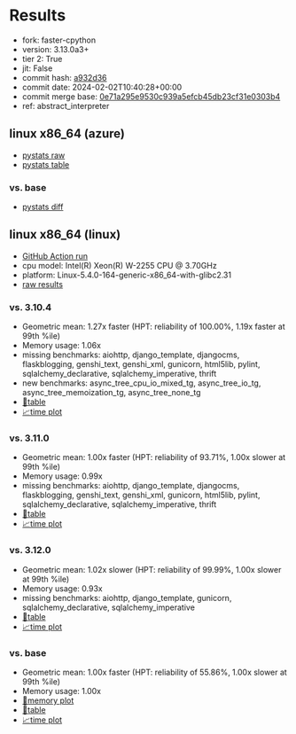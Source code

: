 # Results

- fork: faster-cpython
- version: 3.13.0a3+
- tier 2: True
- jit: False
- commit hash: [a932d36](https://github.com/faster%2dcpython/cpython/commit/a932d36)
- commit date: 2024-02-02T10:40:28+00:00
- commit merge base: [0e71a295e9530c939a5efcb45db23cf31e0303b4](https://github.com/faster%2dcpython/cpython/commit/0e71a295e9530c939a5efcb45db23cf31e0303b4)
- ref: abstract_interpreter

## linux x86_64 (azure)

- [pystats raw](bm-20240202-azure-x86_64-faster%252dcpython-abstract_interpreter-3.13.0a3%2B-a932d36-pystats.json)
- [pystats table](bm-20240202-azure-x86_64-faster%252dcpython-abstract_interpreter-3.13.0a3%2B-a932d36-pystats.md)

### vs. base

- [pystats diff](bm-20240202-azure-x86_64-faster%252dcpython-abstract_interpreter-3.13.0a3%2B-a932d36-pystats-vs-base.md)

## linux x86_64 (linux)

- [GitHub Action run](https://github.com/faster-cpython/benchmarking/actions/runs/7758411745)
- cpu model: Intel(R) Xeon(R) W-2255 CPU @ 3.70GHz
- platform: Linux-5.4.0-164-generic-x86_64-with-glibc2.31
- [raw results](bm-20240202-linux-x86_64-faster%252dcpython-abstract_interpreter-3.13.0a3%2B-a932d36.json)

### vs. 3.10.4

- Geometric mean: 1.27x faster (HPT: reliability of 100.00%, 1.19x faster at 99th %ile)
- Memory usage: 1.06x
- missing benchmarks: aiohttp, django_template, djangocms, flaskblogging, genshi_text, genshi_xml, gunicorn, html5lib, pylint, sqlalchemy_declarative, sqlalchemy_imperative, thrift
- new benchmarks: async_tree_cpu_io_mixed_tg, async_tree_io_tg, async_tree_memoization_tg, async_tree_none_tg
- [📄table](bm-20240202-linux-x86_64-faster%252dcpython-abstract_interpreter-3.13.0a3%2B-a932d36-vs-3.10.4.md)
- [📈time plot](bm-20240202-linux-x86_64-faster%252dcpython-abstract_interpreter-3.13.0a3%2B-a932d36-vs-3.10.4.png)

### vs. 3.11.0

- Geometric mean: 1.00x faster (HPT: reliability of 93.71%, 1.00x slower at 99th %ile)
- Memory usage: 0.99x
- missing benchmarks: aiohttp, django_template, djangocms, flaskblogging, genshi_text, genshi_xml, gunicorn, html5lib, pylint, sqlalchemy_declarative, sqlalchemy_imperative, thrift
- [📄table](bm-20240202-linux-x86_64-faster%252dcpython-abstract_interpreter-3.13.0a3%2B-a932d36-vs-3.11.0.md)
- [📈time plot](bm-20240202-linux-x86_64-faster%252dcpython-abstract_interpreter-3.13.0a3%2B-a932d36-vs-3.11.0.png)

### vs. 3.12.0

- Geometric mean: 1.02x slower (HPT: reliability of 99.99%, 1.00x slower at 99th %ile)
- Memory usage: 0.93x
- missing benchmarks: aiohttp, django_template, gunicorn, sqlalchemy_declarative, sqlalchemy_imperative
- [📄table](bm-20240202-linux-x86_64-faster%252dcpython-abstract_interpreter-3.13.0a3%2B-a932d36-vs-3.12.0.md)
- [📈time plot](bm-20240202-linux-x86_64-faster%252dcpython-abstract_interpreter-3.13.0a3%2B-a932d36-vs-3.12.0.png)

### vs. base

- Geometric mean: 1.00x faster (HPT: reliability of 55.86%, 1.00x slower at 99th %ile)
- Memory usage: 1.00x
- [🧠memory plot](bm-20240202-linux-x86_64-faster%252dcpython-abstract_interpreter-3.13.0a3%2B-a932d36-vs-base-mem.png)
- [📄table](bm-20240202-linux-x86_64-faster%252dcpython-abstract_interpreter-3.13.0a3%2B-a932d36-vs-base.md)
- [📈time plot](bm-20240202-linux-x86_64-faster%252dcpython-abstract_interpreter-3.13.0a3%2B-a932d36-vs-base.png)

